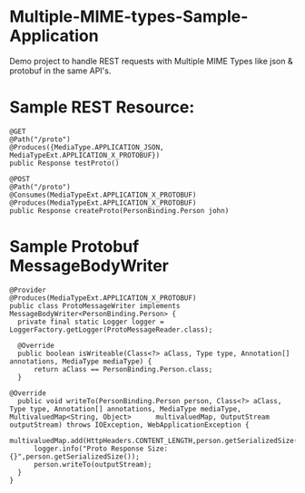 # Multiple-MIME-types-Sample-Application
Demo project to handle REST requests with Multiple MIME Types like json &amp; protobuf in the same API's.

# Sample REST Resource:
    @GET
    @Path("/proto")
    @Produces({MediaType.APPLICATION_JSON, MediaTypeExt.APPLICATION_X_PROTOBUF})
    public Response testProto()
    
    @POST
    @Path("/proto")
    @Consumes(MediaTypeExt.APPLICATION_X_PROTOBUF)
    @Produces(MediaTypeExt.APPLICATION_X_PROTOBUF)
    public Response createProto(PersonBinding.Person john)
    
# Sample Protobuf MessageBodyWriter

    @Provider
    @Produces(MediaTypeExt.APPLICATION_X_PROTOBUF)
    public class ProtoMessageWriter implements MessageBodyWriter<PersonBinding.Person> {
      private final static Logger logger = LoggerFactory.getLogger(ProtoMessageReader.class);

      @Override
      public boolean isWriteable(Class<?> aClass, Type type, Annotation[] annotations, MediaType mediaType) {
          return aClass == PersonBinding.Person.class;
      }

    @Override
      public void writeTo(PersonBinding.Person person, Class<?> aClass, Type type, Annotation[] annotations, MediaType mediaType, MultivaluedMap<String, Object>      multivaluedMap, OutputStream outputStream) throws IOException, WebApplicationException {
          multivaluedMap.add(HttpHeaders.CONTENT_LENGTH,person.getSerializedSize());
          logger.info("Proto Response Size: {}",person.getSerializedSize());
          person.writeTo(outputStream);
      }
    }
